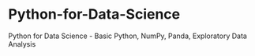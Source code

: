 # Python-for-Data-Science
Python for Data Science - Basic Python, NumPy, Panda, Exploratory Data Analysis
